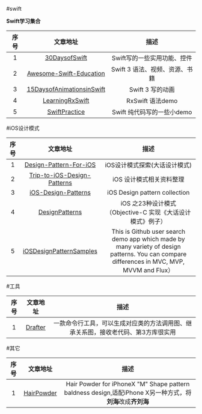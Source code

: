 

#swift  

**Swift学习集合**

| 序号  | 文章地址 | 描述 |
| :--: | :--: | :-------------------------------------------------------: |
| 1    | [30DaysofSwift](https://github.com/allenwong/30DaysofSwift) | Swift写的一些实用功能、控件 |
| 2    | [Awesome-Swift-Education](https://github.com/hsavit1/Awesome-Swift-Education) | Swift 3 语法、视频、资源、书籍 |
| 3    | [15DaysofAnimationsinSwift](https://github.com/larrynatalicio/15DaysofAnimationsinSwift) | Swift 3 写的动画|
| 4    | [LearningRxSwift](https://github.com/pepaslabs/LearningRxSwift) | RxSwift 语法demo |
| 5    | [SwiftPractice](https://github.com/flywo/SwiftPractice) | Swift 纯代码写的一些小demo |

#iOS设计模式  

| 序号  | 文章地址 | 描述 |
| :--: | :--: | :-------------------------------------------------------: |
| 1    | [Design-Pattern-For-iOS](https://github.com/huang303513/Design-Pattern-For-iOS) | iOS设计模式探索(大话设计模式) |
| 2    | [Trip-to-iOS-Design-Patterns](https://github.com/skyming/Trip-to-iOS-Design-Patterns) | iOS 设计模式相关资料整理 |
| 3    | [iOS-Design-Patterns](https://github.com/YouXianMing/iOS-Design-Patterns) | iOS Design pattern collection |
| 4    | [DesignPatterns](https://github.com/clairehu7/DesignPatterns) | iOS 之23种设计模式（Objective-C 实现《大话设计模式》例子） |
| 5    | [iOSDesignPatternSamples](https://github.com/marty-suzuki/iOSDesignPatternSamples) | This is Github user search demo app which made by many variety of design patterns. You can compare differences in MVC, MVP, MVVM and Flux） |




#工具

| 序号  | 文章地址 | 描述 |
| :--: | :--: | :-------------------------------------------------------: |
| 1    | [Drafter](https://github.com/L-Zephyr/Drafter) | 一款命令行工具，可以生成对应类的方法调用图、继承关系图，接收老代码、第3方库很实用 |

#其它

| 序号  | 文章地址 | 描述 |
| :--: | :--: | :-------------------------------------------------------: |
| 1    | [HairPowder](https://github.com/intmain/HairPowder) | Hair Powder for iPhoneX "M" Shape pattern baldness design,适配iPhone X另一种方式，将**刘海**改成**齐刘海** |







 